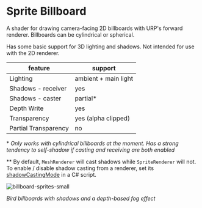 # Sprite Billboard

A shader for drawing camera-facing 2D billboards with URP's forward renderer. Billboards can be cylindrical or spherical.

Has some basic support for 3D lighting and shadows. Not intended for use with the 2D renderer.


|feature|support|
|-|-|
|Lighting|ambient + main light|
|Shadows - receiver|yes|
|Shadows - caster|partial\*|
|Depth Write|yes|
|Transparency|yes (alpha clipped)|
|Partial Transparency|no|

\* *Only works with cylindrical billboards at the moment. Has a strong tendency to self-shadow if casting and receiving are both enabled*

\*\* By default, `MeshRenderer` will cast shadows while `SpriteRenderer` will not. To enable / disable shadow casting from a renderer, set its [shadowCastingMode](https://docs.unity3d.com/ScriptReference/Renderer-shadowCastingMode.html) in a C# script.

![billboard-sprites-small](https://user-images.githubusercontent.com/62530485/223568785-4aeb8473-f7b4-49ab-9eae-6fe8e93a9ea9.png)

*Bird billboards with shadows and a depth-based fog effect*
